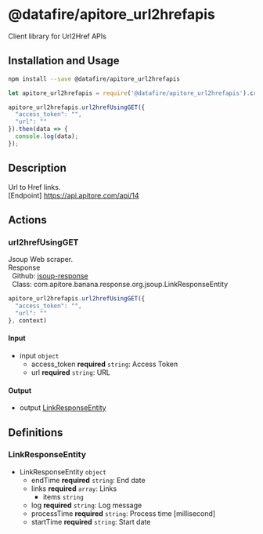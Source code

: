 # @datafire/apitore_url2hrefapis

Client library for Url2Href APIs

## Installation and Usage
```bash
npm install --save @datafire/apitore_url2hrefapis
```
```js
let apitore_url2hrefapis = require('@datafire/apitore_url2hrefapis').create();

apitore_url2hrefapis.url2hrefUsingGET({
  "access_token": "",
  "url": ""
}).then(data => {
  console.log(data);
});
```

## Description

Url to Href links.<BR />[Endpoint] https://api.apitore.com/api/14

## Actions

### url2hrefUsingGET
Jsoup Web scraper.<BR />Response<BR />&nbsp; Github: <a href="https://github.com/keigohtr/apitore-response-parent/tree/master/jsoup-response">jsoup-response</a><BR />&nbsp; Class: com.apitore.banana.response.org.jsoup.LinkResponseEntity<BR />


```js
apitore_url2hrefapis.url2hrefUsingGET({
  "access_token": "",
  "url": ""
}, context)
```

#### Input
* input `object`
  * access_token **required** `string`: Access Token
  * url **required** `string`: URL

#### Output
* output [LinkResponseEntity](#linkresponseentity)



## Definitions

### LinkResponseEntity
* LinkResponseEntity `object`
  * endTime **required** `string`: End date
  * links **required** `array`: Links
    * items `string`
  * log **required** `string`: Log message
  * processTime **required** `string`: Process time [millisecond]
  * startTime **required** `string`: Start date


